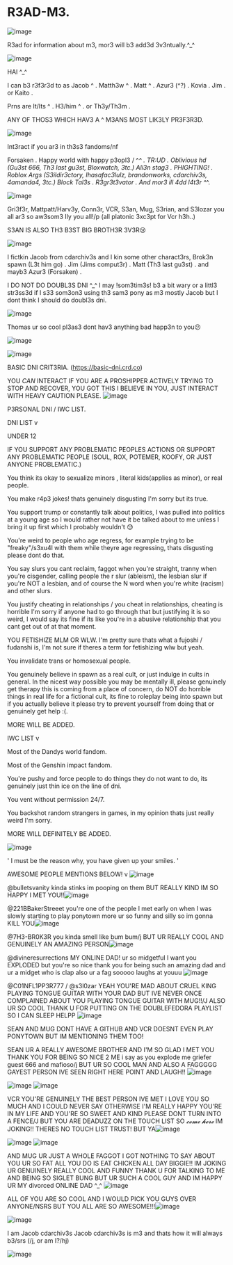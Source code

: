# R3AD-M3.
![image](https://github.com/user-attachments/assets/0671cc13-06f9-4c7b-9b4b-9a5a8cb8d572)



R3ad for information about m3, mor3 will b3 add3d 3v3ntually.^_^


![image](https://github.com/user-attachments/assets/e90191fb-9396-4e48-a97c-3f7cb54998b9)



HAI ^_^

I can b3 r3f3r3d to as Jacob ^ . Matth3w ^ . Matt ^ . Azur3 (^?) . Kovia . Jim . or Kaito .


Prns are It/Its ^ . H3/him ^ . or Th3y/Th3m .


ANY OF THOS3 WHICH HAV3 A ^ M3ANS MOST LIK3LY PR3F3R3D.



![image](https://github.com/user-attachments/assets/e8616fc5-32d7-4578-89dd-8b83de074981)



Int3ract if you ar3 in th3s3 fandoms/nf

Forsaken . Happy world with happy p3opl3 / ^_^ . TR:UD . Oblivious hd (Gu3st 666, Th3 last gu3st, Bloxwatch, 3tc.) Ali3n stag3 . PHIGHTING! . Roblox Args (S3ildir3ctory, Ihasafac3lulz, brandonworks, cdarchiv3s, 4amanda4, 3tc.) Block Tal3s . R3gr3t3vator . And mor3 ill 4dd l4t3r ^_^.

![image](https://github.com/user-attachments/assets/ea0ffa04-b22d-4914-91f1-cf4763609554)


Gri3f3r, Mattpatt/Harv3y, Conn3r, VCR, S3an, Mug, S3rian, and S3lozar you all ar3 so aw3som3 Ily you all!/p (all platonic 3xc3pt for Vcr h3h..)

S3AN IS ALSO TH3 B3ST BIG BROTH3R 3V3R😢 

![image](https://github.com/user-attachments/assets/cfe50871-9858-4f3c-8f64-2cd5bc5d964c)


I fictkin Jacob from cdarchiv3s and I kin some other charact3rs, Brok3n spawn (L3t him go) . Jim (Jims comput3r) . Matt (Th3 last gu3st) . and mayb3 Azur3 (Forsaken) .


I DO NOT DO DOUBL3S DNI ^_^ I may !som3tim3s! b3 a bit wary or a littl3 str3ss3d if I s33 som3on3 using th3 sam3 pony as m3 mostly Jacob but I dont think I should do doubl3s dni.

![image](https://github.com/user-attachments/assets/c92e00af-a856-4068-8667-3a87d45a558e)



Thomas ur so cool pl3as3 dont hav3 anything bad happ3n to you😕

![image](https://github.com/user-attachments/assets/c9570597-4d3e-4926-9357-58ae184f9f31)


![image](https://github.com/user-attachments/assets/3465c9b6-0457-475c-af91-b63e73ebb176)

BASIC DNI CRIT3RIA. 
(https://basic-dni.crd.co)

YOU *CAN* INTERACT IF YOU ARE A PROSHIPPER ACTIVELY TRYING TO STOP AND RECOVER, YOU GOT THIS I BELIEVE IN YOU, JUST INTERACT WITH HEAVY CAUTION PLEASE. ![image](https://github.com/user-attachments/assets/8cc09566-4821-437f-b62a-99bdd4181b1c)

P3RSONAL DNI / IWC LIST.

DNI LIST v

UNDER 12

IF YOU SUPPORT ANY PROBLEMATIC PEOPLES ACTIONS OR SUPPORT ANY PROBLEMATIC PEOPLE
(SOUL, ROX, POTEMER, KOOFY, OR JUST ANYONE PROBLEMATIC.)

You think its okay to sexualize minors , literal kids(applies as minor), or real people.

You make r4p3 jokes! thats genuinely disgusting I'm sorry but its true.

You support trump or constantly talk about politics, I was pulled into politics at a young age so I would rather not have it be talked about to me unless I bring it up first which I probably wouldn't 😓


You're weird to people who age regress, for example trying to be "freaky"/s3xu4l with them while theyre age regressing, thats disgusting please dont do that.

You say slurs you cant reclaim, faggot when you're straight, tranny when you're cisgender, calling people the r slur (ableism), the lesbian slur if you're NOT a lesbian, and of course the N word when you're white (racism) and other slurs.


You justify cheating in relationships / you cheat in relationships, cheating is horrible I'm sorry if anyone had to go through that but justifying it is so weird, I would say its fine if its like you're in a abusive relationship that you cant get out of at that moment.


YOU FETISHIZE MLM OR WLW. I'm pretty sure thats what a fujoshi / fudanshi is, I'm not sure if theres a term for fetishizing wlw but yeah.

You invalidate trans or homosexual people.

You genuinely believe in spawn as a real cult, or just indulge in cults in general. In the nicest way possible you may be mentally ill, please genuinely get therapy this is coming from a place of concern, do NOT do horrible things in real life for a fictional cult, its fine to roleplay being into spawn but if you actually believe it please try to prevent yourself from doing that or genuinely get help :(.


MORE WILL BE ADDED.


IWC LIST v


Most of the Dandys world fandom.

Most of the Genshin impact fandom.


You're pushy and force people to do things they do not want to do, its genuinely just thin ice on the line of dni.

You vent without permission 24/7.

You backshot random strangers in games, in my opinion thats just really weird I'm sorry.


MORE WILL DEFINITELY BE ADDED.


![image](https://github.com/user-attachments/assets/249750ea-430b-48c2-95df-464580737775)



' I must be the reason why, you have given up your smiles. '


AWESOME PEOPLE MENTIONS BELOW! v  ![image](https://github.com/user-attachments/assets/3a15acaa-eb82-4580-b443-e322d42fd2f7)




@bulletsvanity kinda stinks im pooping on them BUT REALLY KIND IM SO HAPPY I MET YOU!!![image](https://github.com/user-attachments/assets/c6d60f1d-1ab7-4273-8482-c975d0469f8e)

@221BBakerStreeet you're one of the people I met early on when I was slowly starting to play ponytown more ur so funny and silly so im gonna KILL YOU![image](https://github.com/user-attachments/assets/f5a70707-1792-4709-95b4-1fdfda4d9cd2)

@7H3-BR0K3R you kinda smell like bum bum/j BUT UR REALLY COOL AND GENUINELY AN AMAZING PERSON![image](https://github.com/user-attachments/assets/197f896d-8610-42ed-99c4-4b925551efab)

@divineresurrections MY ONLINE DAD! ur so midgetful I want you EXPLODED but you're so nice thank you for being such an amazing dad and ur a midget who is clap also ur a fag sooooo laughs at youuu ![image](https://github.com/user-attachments/assets/b643bc0b-e349-4d23-b237-3a247fbe9134)

@C01NFL1PP3R777 / @s3l0zar YEAH YOU'RE MAD ABOUT CRUEL KING PLAYING TONGUE GUITAR WITH YOUR DAD BUT IVE NEVER ONCE COMPLAINED ABOUT YOU PLAYING TONGUE GUITAR WITH MUG!!/J ALSO UR SO COOL THANK U FOR PUTTING ON THE DOUBLEFEDORA PLAYLIST SO I CAN SLEEP HELPP ![image](https://github.com/user-attachments/assets/1f0ab124-b041-43ca-b108-f97bce2658f6)

SEAN AND MUG DONT HAVE A GITHUB AND VCR DOESNT EVEN PLAY PONYTOWN BUT IM MENTIONING THEM TOO!

SEAN UR A REALLY AWESOME BROTHER AND I'M SO GLAD I MET YOU THANK YOU FOR BEING SO NICE 2 ME i say as you explode me griefer guest 666 and mafioso/j BUT UR SO COOL MAN AND ALSO A FAGGGGG GAYEST PERSON IVE SEEN RIGHT HERE POINT AND LAUGH!! ![image](https://github.com/user-attachments/assets/81c65bce-85df-4c33-a0c6-400aae0928aa)

 ![image](https://github.com/user-attachments/assets/ba834ed2-b278-4bfd-b19f-1b9365be4b4d)  ![image](https://github.com/user-attachments/assets/30f431aa-6469-44ec-9a07-b7a87d0bae2d)

VCR YOU'RE GENUINELY THE BEST PERSON IVE MET I LOVE YOU SO MUCH AND I COULD NEVER SAY OTHERWISE I'M REALLY HAPPY YOU'RE IN MY LIFE AND YOU'RE SO SWEET AND KIND PLEASE DONT TURN INTO A FENCE/J BUT YOU ARE DEADUZZ ON THE TOUCH LIST SO *𝓬𝓸𝓶𝓮 𝓱𝓮𝓻𝓮* IM JOKING!! THERES NO TOUCH LIST TRUST! BUT YA![image](https://github.com/user-attachments/assets/0237c99b-b688-4eff-801d-811791cd9367)

![image](https://github.com/user-attachments/assets/36abc21d-6c03-476d-acad-edba5277d348) ![image](https://github.com/user-attachments/assets/12856493-6976-44c4-99d9-844957dcf080)

AND MUG UR JUST A WHOLE FAGGOT I GOT NOTHING TO SAY ABOUT YOU UR SO FAT ALL YOU DO IS EAT CHICKEN ALL DAY BIGGIE!! IM JOKING UR GENUINELY REALLY COOL AND FUNNY THANK U FOR TALKING TO ME AND BEING SO SIGLET BUNG BUT UR SUCH A COOL GUY AND IM HAPPY UR MY divorced ONLINE DAD ^_^ ![image](https://github.com/user-attachments/assets/b5ae9784-0101-4a40-aee0-05b5f303fad5)

ALL OF YOU ARE SO COOL AND I WOULD PICK YOU GUYS OVER ANYONE/NSRS BUT YOU ALL ARE SO AWESOME!!!![image](https://github.com/user-attachments/assets/c6097b19-ce1d-417f-a2f1-23388373f94d)

![image](https://github.com/user-attachments/assets/050434a6-973d-4f3d-a725-223b21373ed2)



I am Jacob cdarchiv3s Jacob cdarchiv3s is m3 and thats how it will always b3/srs (/j, or am I?/hj)

![image](https://github.com/user-attachments/assets/10c2f281-7928-4662-89ed-4066e2286871)












































